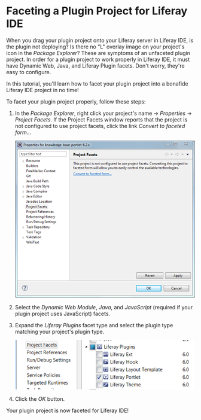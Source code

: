# Faceting a Plugin Project for Liferay IDE

When you drag your plugin project onto your Liferay server in Liferay IDE, is
the plugin not deploying? Is there no "L" overlay image on your project's icon
in the *Package Explorer*? These are symptoms of an unfaceted plugin project. In
order for a plugin project to work properly in Liferay IDE, it must have Dynamic
Web, Java, and Liferay Plugin facets. Don't worry, they're easy to configure. 

In this tutorial, you'll learn how to facet your plugin project into a bonafide
Liferay IDE project in no time! 

To facet your plugin project properly, follow these steps: 

1.  In the *Package Explorer*, right click your project's name &rarr;
    *Properties* &rarr; *Project Facets*. If the Project Facets window reports
    that the project is not configured to use project facets, click the link
    *Convert to faceted form...*

    ![Figure 1: It's easy to enable your project to use facets in Liferay IDE.](../../images/ide-project-not-configured-to-use-project-facets.png)

2.  Select the *Dynamic Web Module*, *Java*, and *JavaScript* (required if your
    plugin project uses JavaScript) facets. 

3.  Expand the *Liferay Plugins* facet type and select the plugin type matching
    your project's plugin type. 

    ![Figure 2: Make sure to select the plugin type matching your project's plugin type.](../../images/ide-project-facets.png)

4.  Click the *OK* button. 

Your plugin project is now faceted for Liferay IDE!

